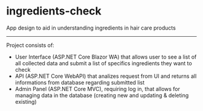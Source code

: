 # ingredients-check
App design to aid in understanding ingredients in hair care products

---
Project consists of:
- User Interface (ASP.NET Core Blazor WA) that allows user to see a list of all collected data and submit a list of specifics ingredients they want to check
- API (ASP.NET Core WebAPI) that analizes request from UI and returns all informations from database regarding submitted list
- Admin Panel (ASP.NET Core MVC), requiring log in, that allows for managing data in the database (creating new and updating \& deleting existing)
